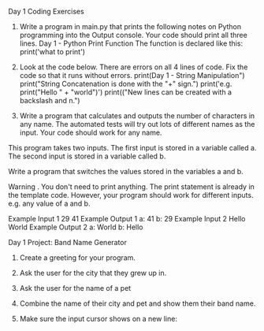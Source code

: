 Day 1 Coding Exercises

1. Write a program in main.py that prints the following notes on Python programming into the Output console. Your code should print all three lines.
	Day 1 - Python Print Function
	The function is declared like this:
	print('what to print')

2. Look at the code below. There are errors on all 4 lines of code. Fix the code so that it runs without errors.
	print(Day 1 - String Manipulation")
	print("String Concatenation is done with the "+" sign.")
	  print('e.g. print("Hello " + "world")')
	print(("New lines can be created with a backslash and n.")

3. Write a program that calculates and outputs the number of characters in any name. The automated tests will try out lots of different names as the input. Your code should work for any name.

This program takes two inputs. The first input is stored in a variable called a. The second input is stored in a variable called b.

Write a program that switches the values stored in the variables a and b.

Warning . You don't need to print anything. The print statement is already in the template code. However, your program should work for different inputs. e.g. any value of a and b.

Example Input 1
29
41
Example Output 1
a: 41
b: 29
Example Input 2
Hello
World
Example Output 2
a: World
b: Hello

Day 1 Project: Band Name Generator

1. Create a greeting for your program.

2. Ask the user for the city that they grew up in.

3. Ask the user for the name of a pet

4. Combine the name of their city and pet and show them their band name.

5. Make sure the input cursor shows on a new line:

